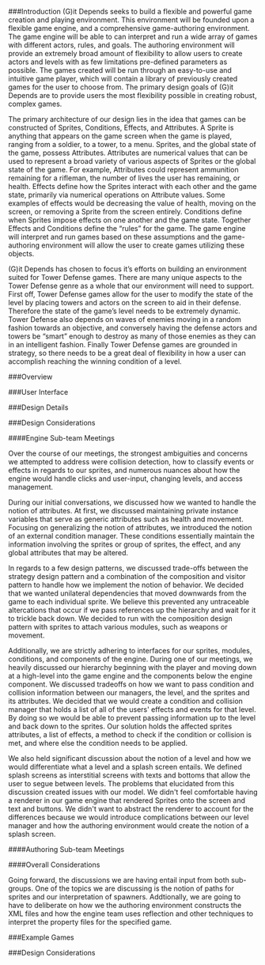 ###Introduction
(G)it Depends seeks to build a flexible and powerful game creation and playing environment.  This environment will be founded upon a flexible game engine, and a comprehensive game-authoring environment.  The game engine will be able to can interpret and run a wide array of games with different actors, rules, and goals.  The authoring environment will provide an extremely broad amount of flexibility to allow users to create actors and levels with as few limitations pre-defined parameters as possible.  The games created will be run through an easy-to-use and intuitive game player, which will contain a library of previously created games for the user to choose from.  The primary design goals of (G)it Depends are to provide users the most flexibility possible in creating robust, complex games.  

The primary architecture of our design lies in the idea that games can be constructed of Sprites, Conditions, Effects, and Attributes.  A Sprite is anything that appears on the game screen when the game is played, ranging from a soldier, to a tower, to a menu.  Sprites, and the global state of the game, possess Attributes.    Attributes are numerical values that can be used to represent a broad variety of various aspects of Sprites or the global state of the game.  For example, Attributes could represent ammunition remaining for a rifleman, the number of lives the user has remaining, or health.  Effects define how the Sprites interact with each other and the game state, primarily via numerical operations on Attribute values.  Some examples of effects would be decreasing the value of health, moving on the screen, or removing a Sprite from the screen entirely.  Conditions define when Sprites impose effects on one another and the game state.  Together Effects and Conditions define the “rules” for the game.  The game engine will interpret and run games based on these assumptions and the game-authoring environment will allow the user to create games utilizing these objects.  

(G)it Depends has chosen to focus it’s efforts on building an environment suited for Tower Defense games.  There are many unique aspects to the Tower Defense genre as a whole that our environment will need to support.  First off, Tower Defense games allow for the user to modify the state of the level by placing towers and actors on the screen to aid in their defense.  Therefore the state of the game’s level needs to be extremely dynamic.  Tower Defense also depends on waves of enemies moving in a random fashion towards an objective, and conversely having the defense actors and towers be “smart” enough to destroy as many of those enemies as they can in an intelligent fashion.  Finally Tower Defense games are grounded in strategy, so there needs to be a great deal of flexibility in how a user can accomplish reaching the winning condition of a level.




###Overview



###User Interface

###Design Details



###Design Considerations 



####Engine Sub-team Meetings

Over the course of our meetings, the strongest ambiguities and concerns we attempted to address were collision detection, how to classify events or effects in regards to our sprites, and numerous nuances about how the engine would handle clicks and user-input, changing levels, and access management. 

During our initial conversations, we discussed how we wanted to handle the notion of attributes. At first, we discussed maintaining private instance variables that serve as generic attributes such as health and movement. Focusing on generalizing the notion of attributes, we introduced the notion of an external condition manager. These conditions essentially maintain the information involving the sprites or group of sprites, the effect, and any global attributes that may be altered. 

In regards to a few design patterns, we discussed trade-offs between the strategy design pattern and a combination of the composition and visitor pattern to handle how we implement the notion of behavior. We decided that we wanted unilateral dependencies that moved downwards from the game to each individual sprite. We believe this prevented any untraceable altercations that occur if we pass references up the hierarchy and wait for it to trickle back down. We decided to run with the composition design pattern with sprites to attach various modules, such as weapons or movement. 

Additionally, we are strictly adhering to interfaces for our sprites, modules, conditions, and components of the engine. During one of our meetings, we heavily discussed our hierarchy beginning with the player and moving down at a high-level into the game engine and the components below the engine component. We discussed tradeoffs on how we want to pass condition and collision information between our managers, the level, and the sprites and its attributes. We decided that we would create a condition and collision manager that holds a list of all of the users' effects and events for that level. By doing so we would be able to prevent passing information up to the level and back down to the sprites. Our solution holds the affected sprites attributes, a list of effects, a method to check if the condition or collision is met, and where else the condition needs to be applied.

We also held significant discussion about the notion of a level and how we would differentiate what a level and a splash screen entails. We defined splash screens as interstitial screens with texts and bottoms that allow the user to segue between levels. The problems that elucidated from this discussion created issues with our model. We didn't feel comfortable having a renderer in our game engine that rendered Sprites onto the screen and text and buttons. We didn't want to abstract the renderer to account for the differences because we would introduce complications between our level manager and how the authoring environment would create the notion of a splash screen. 



####Authoring Sub-team Meetings


####Overall Considerations

Going forward, the discussions we are having entail input from both sub-groups. One of the topics we are discussing is the notion of paths for sprites and our interpretation of spawners. Addtionally, we are going to have to deliberate on how we the authoring environment constructs the XML files and how the engine team uses reflection and other techniques to interpret the property files for the specified game. 


###Example Games



###Design Considerations